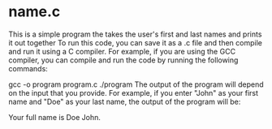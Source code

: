 # name.c

This is a simple program the takes the user's first and last names and prints it out together
To run this code, you can save it as a .c file and then compile and run it using a C compiler. For example, if you are using the GCC compiler, you can compile and run the code by running the following commands:

gcc -o program program.c
./program
The output of the program will depend on the input that you provide. For example, if you enter "John" as your first name and "Doe" as your last name, the output of the program will be:

Your full name is Doe John.
